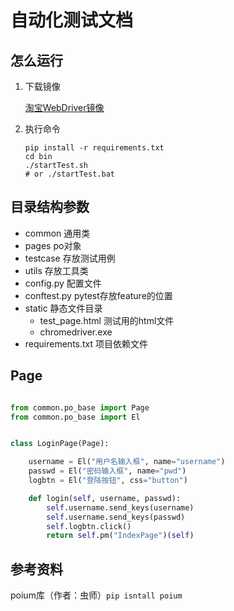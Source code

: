 # 自动化测试文档

## 怎么运行

1. 下载镜像

    [淘宝WebDriver镜像](http://npm.taobao.org/mirrors/chromedriver/)
    
2. 执行命令

    ```shell script
    pip install -r requirements.txt
    cd bin
    ./startTest.sh
    # or ./startTest.bat
    ```

## 目录结构参数

- common 通用类
- pages po对象
- testcase 存放测试用例
- utils 存放工具类
- config.py 配置文件
- conftest.py pytest存放feature的位置
- static 静态文件目录
    - test_page.html 测试用的html文件
    - chromedriver.exe
- requirements.txt 项目依赖文件

## Page

```python

from common.po_base import Page
from common.po_base import El


class LoginPage(Page):

    username = El("用户名输入框", name="username")
    passwd = El("密码输入框", name="pwd")
    logbtn = El("登陆按钮", css="button")

    def login(self, username, passwd):
        self.username.send_keys(username)
        self.username.send_keys(passwd)
        self.logbtn.click()
        return self.pm("IndexPage")(self)

```

## 参考资料

poium库（作者：虫师）`pip isntall poium`


